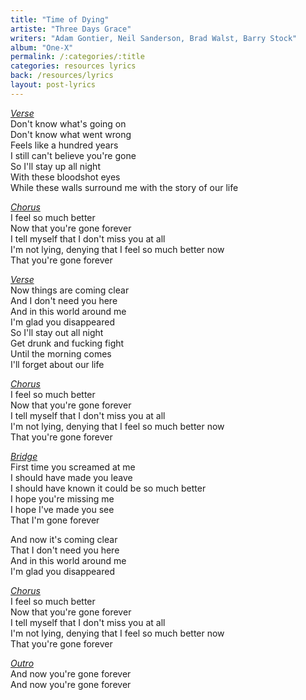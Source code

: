 ```yaml
---
title: "Time of Dying"
artiste: "Three Days Grace"
writers: "Adam Gontier, Neil Sanderson, Brad Walst, Barry Stock"
album: "One-X"
permalink: /:categories/:title
categories: resources lyrics
back: /resources/lyrics
layout: post-lyrics
---
```


<span style="text-decoration:underline;"><em>Verse</em></span>  
Don't know what's going on  
Don't know what went wrong  
Feels like a hundred years  
I still can't believe you're gone  
So I'll stay up all night  
With these bloodshot eyes  
While these walls surround me with the story of our life  
  
<span style="text-decoration:underline;"><em>Chorus</em></span>  
I feel so much better  
Now that you're gone forever  
I tell myself that I don't miss you at all  
I'm not lying, denying that I feel so much better now  
That you're gone forever  
  
<span style="text-decoration:underline;"><em>Verse</em></span>  
Now things are coming clear  
And I don't need you here  
And in this world around me  
I'm glad you disappeared  
So I'll stay out all night  
Get drunk and fucking fight  
Until the morning comes  
I'll forget about our life  
  
<span style="text-decoration:underline;"><em>Chorus</em></span>  
I feel so much better  
Now that you're gone forever  
I tell myself that I don't miss you at all  
I'm not lying, denying that I feel so much better now  
That you're gone forever  
  
<span style="text-decoration:underline;"><em>Bridge</em></span>  
First time you screamed at me  
I should have made you leave  
I should have known it could be so much better  
I hope you're missing me  
I hope I've made you see  
That I'm gone forever  
  
And now it's coming clear  
That I don't need you here  
And in this world around me  
I'm glad you disappeared  
  
<span style="text-decoration:underline;"><em>Chorus</em></span>  
I feel so much better  
Now that you're gone forever  
I tell myself that I don't miss you at all  
I'm not lying, denying that I feel so much better now  
That you're gone forever  

<span style="text-decoration:underline;"><em>Outro</em></span>  
And now you're gone forever  
And now you're gone forever